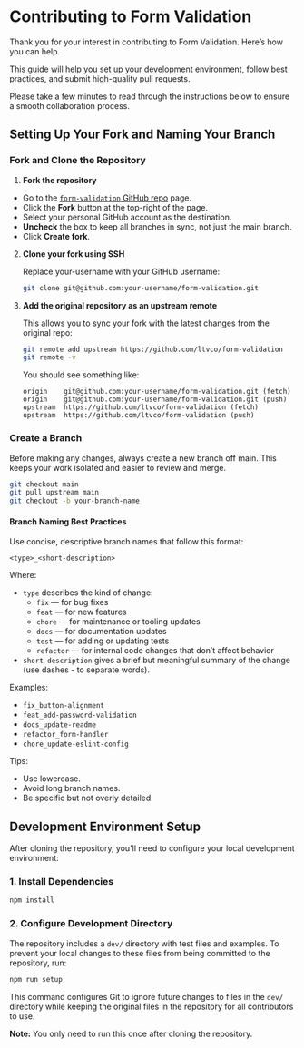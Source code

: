 # Contributing to Form Validation

Thank you for your interest in contributing to Form Validation. Here’s how you can help. 

This guide will help you set up your development environment, follow best practices, and submit high-quality pull requests.

Please take a few minutes to read through the instructions below to ensure a smooth collaboration process.

## Setting Up Your Fork and Naming Your Branch

### Fork and Clone the Repository

1. **Fork the repository**
  - Go to the [`form-validation` GitHub repo](https://github.com/ltvco/form-validation) page.
  - Click the **Fork** button at the top-right of the page.
  - Select your personal GitHub account as the destination.
  - **Uncheck** the box to keep all branches in sync, not just the main branch. 
  - Click **Create fork**.

2. **Clone your fork using SSH**

    Replace your-username with your GitHub username:

    ```bash
    git clone git@github.com:your-username/form-validation.git
    ```

3. **Add the original repository as an upstream remote**
  
    This allows you to sync your fork with the latest changes from the original repo:

    ```bash
    git remote add upstream https://github.com/ltvco/form-validation
    git remote -v
    ```

    You should see something like:

    ```text
    origin    git@github.com:your-username/form-validation.git (fetch)
    origin    git@github.com:your-username/form-validation.git (push)
    upstream  https://github.com/ltvco/form-validation (fetch)
    upstream  https://github.com/ltvco/form-validation (push)
    ```

### Create a Branch

Before making any changes, always create a new branch off main. This keeps your work isolated and easier to review and merge.

```bash
git checkout main
git pull upstream main
git checkout -b your-branch-name
```

#### Branch Naming Best Practices

Use concise, descriptive branch names that follow this format:

```text
<type>_<short-description>
```

Where:

- `type` describes the kind of change:
  - `fix` — for bug fixes
  - `feat` — for new features
  - `chore` — for maintenance or tooling updates
  - `docs` — for documentation updates
  - `test` — for adding or updating tests
  - `refactor` — for internal code changes that don’t affect behavior
- `short-description` gives a brief but meaningful summary of the change (use dashes - to separate words).

Examples:

- `fix_button-alignment`
- `feat_add-password-validation`
- `docs_update-readme`
- `refactor_form-handler`
- `chore_update-eslint-config`

Tips:

- Use lowercase.
- Avoid long branch names.
- Be specific but not overly detailed.

## Development Environment Setup

After cloning the repository, you'll need to configure your local development environment:

### 1. Install Dependencies

```bash
npm install
```

### 2. Configure Development Directory

The repository includes a `dev/` directory with test files and examples. To prevent your local changes to these files from being committed to the repository, run:

```bash
npm run setup
```

This command configures Git to ignore future changes to files in the `dev/` directory while keeping the original files in the repository for all contributors to use.

**Note:** You only need to run this once after cloning the repository.
